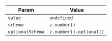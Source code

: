 | Param            | Value                   |
| ---------------- | ----------------------- |
| `value`          | `undefined`             |
| `schema`         | `z.number()`            |
| `optionalSchema` | `z.number().optional()` |
